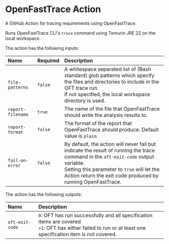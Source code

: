 # OpenFastTrace Action

A GitHub Action for tracing requirements using OpenFastTrace.

Runs OpenFastTrace CLI's `trace` command using Temurin JRE 22 on the local workspace.

The action has the following inputs:

| Name              | Required | Description                                                                                                                                                                                                                                         |
| :---------------- | :------- | :-------------------------------------------------------------------------------------------------------------------------------------------------------------------------------------------------------------------------------------------------- |
| `file-patterns`   | `false`  | A whitespace separated list of (Bash standard) glob patterns which specify the files and directories to include in the OFT trace run.<br>If not specified, the local workspace directory is used.                                                   |
| `report-filename` | `true`   | The name of the file that OpenFastTrace should write the analysis results to.                                                                                                                                                                       |
| `report-format`   | `false`  | The format of the report that OpenFastTrace should produce. Default value is `plain`.                                                                                                                                                               |
| `fail-on-error`   | `false`  | By default, the action will never fail but indicate the result of running the trace command in the `oft-exit-code` output variable.<br>Setting this parameter to `true` will let the Action return the exit code produced by running OpenFastTrace. |

The action has the following outputs:

| Name            | Description                                                                                                                                                    |
| :-------------- | :------------------------------------------------------------------------------------------------------------------------------------------------------------- |
| `oft-exit-code` | `0`: OFT has run successfully and all specification items are covered<br>`>1`: OFT has either failed to run or at least one specification item is not covered. |
